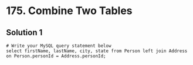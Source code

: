 # 175. Combine Two Tables

## Solution 1

```
# Write your MySQL query statement below
select firstName, lastName, city, state from Person left join Address on Person.personId = Address.personId;
```
